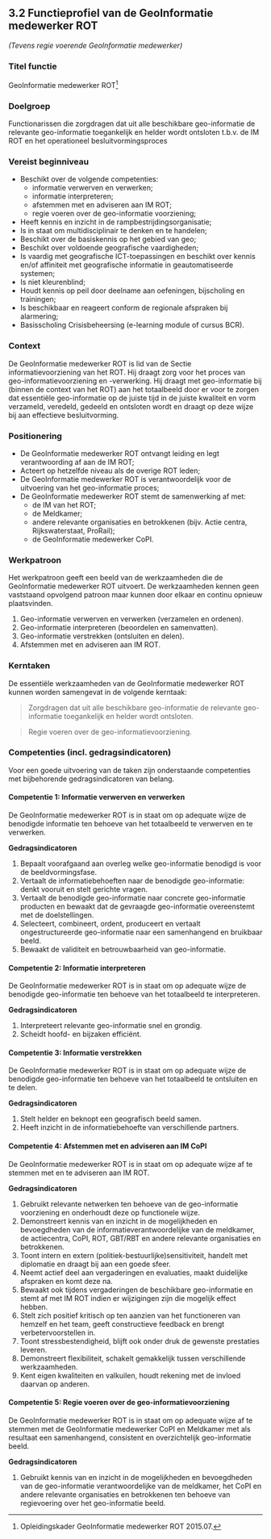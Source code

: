 ## 3.2 Functieprofiel van de GeoInformatie medewerker ROT
<span class="secondary" style="font-style: italic;">
(Tevens regie voerende GeoInformatie medewerker)
</span>

### Titel functie

GeoInformatie medewerker ROT[^7]

### Doelgroep
Functionarissen die zorgdragen dat uit alle beschikbare geo-informatie de relevante geo-informatie toegankelijk en helder wordt ontsloten t.b.v. de IM ROT en het operationeel besluitvormingsproces

### Vereist beginniveau
- Beschikt over de volgende competenties:
  - informatie verwerven en verwerken;
  - informatie interpreteren;
  - afstemmen met en adviseren aan IM ROT;
  - regie voeren over de geo-informatie voorziening;
- Heeft kennis en inzicht in de rampbestrijdingsorganisatie;
- Is in staat om multidisciplinair te denken en te handelen;
- Beschikt over de basiskennis op het gebied van geo;
- Beschikt over voldoende geografische vaardigheden;
- Is vaardig met geografische ICT-toepassingen en beschikt over kennis en/of affiniteit
met geografische informatie in geautomatiseerde systemen;
- Is niet kleurenblind;
- Houdt kennis op peil door deelname aan oefeningen, bijscholing en trainingen;
- Is beschikbaar en reageert conform de regionale afspraken bij alarmering;
- Basisscholing Crisisbeheersing (e-learning module of cursus BCR).

### Context

De GeoInformatie medewerker ROT is lid van de Sectie informatievoorziening van het ROT. Hij draagt zorg voor het proces van geo-informatievoorziening en -verwerking. Hij draagt met geo-informatie bij (binnen de context van het ROT) aan het totaalbeeld door er voor te zorgen dat essentiële geo-informatie op de juiste tijd in de juiste kwaliteit en vorm verzameld, veredeld, gedeeld en ontsloten wordt en draagt op deze wijze bij aan effectieve besluitvorming.

### Positionering

- De GeoInformatie medewerker ROT ontvangt leiding en legt verantwoording af aan de IM ROT;
- Acteert op hetzelfde niveau als de overige ROT leden;
- De GeoInformatie medewerker ROT is verantwoordelijk voor de uitvoering van het geo-informatie proces;
- De GeoInformatie medewerker ROT stemt de samenwerking af met:
  - de IM van het ROT;
  - de Meldkamer;
  - andere relevante organisaties en betrokkenen (bijv. Actie centra,    Rijkswaterstaat, ProRail);
  - de GeoInformatie medewerker CoPI.

### Werkpatroon

Het werkpatroon geeft een beeld van de werkzaamheden die de GeoInformatie medewerker ROT uitvoert. De werkzaamheden kennen geen vaststaand opvolgend patroon maar kunnen door elkaar en continu opnieuw plaatsvinden.

1. Geo-informatie verwerven en verwerken (verzamelen en ordenen).
2. Geo-informatie interpreteren (beoordelen en samenvatten).
3. Geo-informatie verstrekken (ontsluiten en delen).
4. Afstemmen met en adviseren aan IM ROT.

### Kerntaken

De essentiële werkzaamheden van de GeoInformatie medewerker ROT kunnen worden samengevat in de volgende kerntaak:

> Zorgdragen dat uit alle beschikbare geo-informatie de relevante geo-informatie toegankelijk en helder wordt ontsloten.

> Regie voeren over de geo-informatievoorziening.

### Competenties (incl. gedragsindicatoren)

Voor een goede uitvoering van de taken zijn onderstaande competenties met
bijbehorende gedragsindicatoren van belang.

#### Competentie 1: Informatie verwerven en verwerken

De GeoInformatie medewerker ROT is in staat om op adequate wijze de benodigde
informatie ten behoeve van het totaalbeeld te verwerven en te verwerken.

**Gedragsindicatoren**

1. Bepaalt voorafgaand aan overleg welke geo-informatie benodigd is voor de beeldvormingsfase.
2. Vertaalt de informatiebehoeften naar de benodigde geo-informatie: denkt vooruit en stelt gerichte vragen.
3. Vertaalt de benodigde geo-informatie naar concrete geo-informatie producten en bewaakt dat de gevraagde geo-informatie overeenstemt met de doelstellingen.
4. Selecteert, combineert, ordent, produceert en vertaalt ongestructureerde geo-informatie naar een samenhangend en bruikbaar beeld.
5. Bewaakt de validiteit en betrouwbaarheid van geo-informatie.

#### Competentie 2: Informatie interpreteren

De GeoInformatie medewerker ROT is in staat om op adequate wijze de benodigde geo-informatie ten behoeve van het totaalbeeld te interpreteren.

**Gedragsindicatoren**
1. Interpreteert relevante geo-informatie snel en grondig.
2. Scheidt hoofd- en bijzaken efficiënt.

#### Competentie 3: Informatie verstrekken

De GeoInformatie medewerker ROT is in staat om op adequate wijze de benodigde geo-informatie ten behoeve van het totaalbeeld te ontsluiten en te delen.

**Gedragsindicatoren**
1. Stelt helder en beknopt een geografisch beeld samen.
2. Heeft inzicht in de informatiebehoefte van verschillende partners.

#### Competentie 4: Afstemmen met en adviseren aan IM CoPI

De GeoInformatie medewerker ROT is in staat om op adequate wijze af te stemmen met en te adviseren aan IM ROT.

**Gedragsindicatoren**
1. Gebruikt relevante netwerken ten behoeve van de geo-informatie voorziening en onderhoudt deze op functionele wijze.
2. Demonstreert kennis van en inzicht in de mogelijkheden en bevoegdheden van de informatieverantwoordelijke van de meldkamer, de actiecentra, CoPI, ROT, GBT/RBT en andere relevante organisaties en betrokkenen.
3. Toont intern en extern (politiek-bestuurlijke)sensitiviteit, handelt met diplomatie en draagt bij aan een goede sfeer.
4. Neemt actief deel aan vergaderingen en evaluaties, maakt duidelijke afspraken en komt deze na.
5. Bewaakt ook tijdens vergaderingen de beschikbare geo-informatie en stemt af met IM ROT indien er wijzigingen zijn die mogelijk effect hebben.
6. Stelt zich positief kritisch op ten aanzien van het functioneren van hemzelf en het team, geeft constructieve feedback en brengt verbetervoorstellen in.
7. Toont stressbestendigheid, blijft ook onder druk de gewenste prestaties leveren.
8. Demonstreert flexibiliteit, schakelt gemakkelijk tussen verschillende werkzaamheden.
9. Kent eigen kwaliteiten en valkuilen, houdt rekening met de invloed daarvan op anderen.

#### Competentie 5: Regie voeren over de geo-informatievoorziening

De GeoInformatie medewerker ROT is in staat om op adequate wijze af te stemmen met de GeoInformatie medewerker CoPI en Meldkamer met als resultaat een samenhangend, consistent en overzichtelijk geo-informatie beeld.

**Gedragsindicatoren**
1. Gebruikt kennis van en inzicht in de mogelijkheden en bevoegdheden van de geo-informatie verantwoordelijke van de meldkamer, het CoPI en andere relevante organisaties en betrokkenen ten behoeve van regievoering over het geo-informatie beeld.

[^7]: Opleidingskader GeoInformatie medewerker ROT 2015.07.
